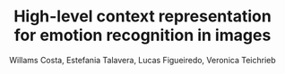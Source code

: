 ---
paperId: 28
author: Willams Costa, Estefania Talavera, Lucas Figueiredo, Veronica Teichrieb
publicationauthor: Costa, W. et al.
title: High-level context representation for emotion recognition in images
pdf: Willams_Costa.pdf
poster: Willams_Costa.png
alt: --
type: Poster
topic: "Humans: Face, body, pose, gesture, movement"
subtopic: Representation Learning
link: https://research.latinxinai.org/papers/cvpr/2023/pdf/Willams_Costa.pdf
conference: cvpr
year: 2023
tags: cvpr-2023-pp
location: Vancouver, Canada
---